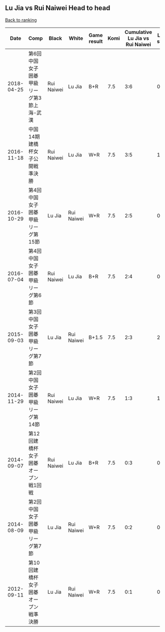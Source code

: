 ## Lu Jia vs Rui Naiwei Head to head

[Back to ranking](../../index.md)




| **Date** | **Comp** | **Black** | **White** | **Game result** | **Komi** | **Cumulative Lu Jia vs Rui Naiwei** | **Lu Jia streak** | **Rui Naiwei streak** | 
| --- | --- | --- | --- | --- | --- | --- | --- | --- |
| 2018-04-25 | 第6回中国女子囲碁甲級リーグ第3節上海-武漢 | Rui Naiwei | Lu Jia | B+R | 7.5 | 3:6 | 0 | 1 | 
| 2016-11-18 | 中国14期建橋杯女子公開戦準決勝 | Rui Naiwei | Lu Jia | W+R | 7.5 | 3:5 | 1 | 0 | 
| 2016-10-29 | 第4回中国女子囲碁甲級リーグ第15節 | Lu Jia | Rui Naiwei | W+R | 7.5 | 2:5 | 0 | 2 | 
| 2016-07-04 | 第4回中国女子囲碁甲級リーグ第6節 | Rui Naiwei | Lu Jia | B+R | 7.5 | 2:4 | 0 | 1 | 
| 2015-09-03 | 第3回中国女子囲碁甲級リーグ第7節 | Lu Jia | Rui Naiwei | B+1.5 | 7.5 | 2:3 | 2 | 0 | 
| 2014-11-29 | 第2回中国女子囲碁甲級リーグ第14節 | Rui Naiwei | Lu Jia | W+R | 7.5 | 1:3 | 1 | 0 | 
| 2014-09-07 | 第12回建橋杯女子囲碁オープン戦1回戦 | Rui Naiwei | Lu Jia | B+R | 7.5 | 0:3 | 0 | 3 | 
| 2014-08-09 | 第2回中国女子囲碁甲級リーグ第7節 | Lu Jia | Rui Naiwei | W+R | 7.5 | 0:2 | 0 | 2 | 
| 2012-09-11 | 第10回建橋杯女子囲碁オープン戦準決勝 | Lu Jia | Rui Naiwei | W+R | 7.5 | 0:1 | 0 | 1 |




